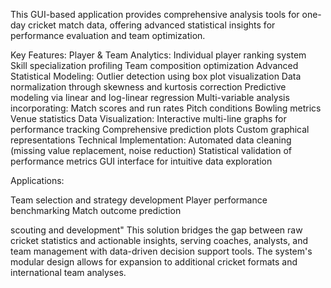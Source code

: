 This GUI-based application provides comprehensive analysis tools for one-day cricket match data, offering advanced statistical insights for performance evaluation and team optimization.

Key Features:
  Player & Team Analytics:
    Individual player ranking system
    Skill specialization profiling
    Team composition optimization
  Advanced Statistical Modeling:
    Outlier detection using box plot visualization
    Data normalization through skewness and kurtosis correction
    Predictive modeling via linear and log-linear regression
  Multi-variable analysis incorporating:
    Match scores and run rates
    Pitch conditions
    Bowling metrics
    Venue statistics
  Data Visualization:
    Interactive multi-line graphs for performance tracking
    Comprehensive prediction plots
    Custom graphical representations
  Technical Implementation:
    Automated data cleaning (missing value replacement, noise reduction)
    Statistical validation of performance metrics
    GUI interface for intuitive data exploration

Applications:

  Team selection and strategy development
  Player performance benchmarking
  Match outcome prediction

scouting and development"
  This solution bridges the gap between raw cricket statistics and actionable insights, serving coaches, analysts, and team management with data-driven decision support tools. The system's modular design allows   for expansion to additional cricket formats and international team analyses.
